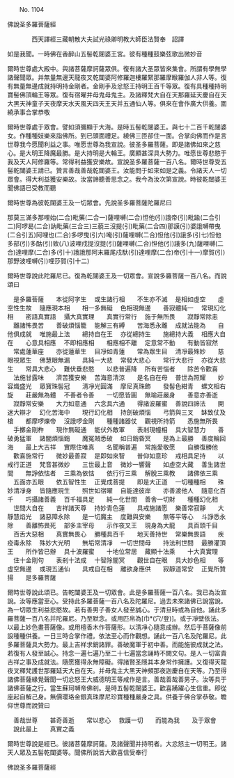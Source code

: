 ﻿　　No. 1104

佛說圣多羅菩薩經

　　　　西天譯經三藏朝散大夫試光祿卿明教大師臣法賢奉　詔譯


如是我聞。一時佛在香醉山五髻乾闥婆王宮。彼有種種鼓樂弦歌出微妙音

爾時世尊處大殿中。與諸菩薩摩訶薩眾俱。復有諸大圣眾皆來集會。所謂有學無學諸聲聞眾。并無量無邊天龍夜叉乾闥婆阿修羅迦樓羅緊那羅摩睺羅伽人非人等。復有無量無邊成就持明持金剛者。金剛手及忿怒王持明王百千等眾。復有具種種持明寶髻佛頂輪王等眾。復有宿曜并母鬼母鬼主。及諸釋梵大自在天那羅延天慶自在天大黑天神童子天夜摩天水天風天四天王天并五通仙人等。俱來在會作廣大供養。圍繞承事合掌恭敬

爾時世尊處于眾會。譬如須彌顯于大海。是時五髻乾闥婆王。與七十二百千乾闥婆女。作種種妓樂來詣佛所。到已頭面禮足。繞佛三匝卻住一面。合掌向佛而作是言世尊我今愿聞利益之事。唯愿世尊為我宣說。彼圣多羅菩薩。即是諸佛如來之慈心。是大明王降魔最勝。是大持明是大輪王。廣顯甚深具大勢力。唯愿世尊悲愍于我及天人阿修羅等。常得利益獲安樂故。宣說圣多羅菩薩一百八名。爾時世尊受五髻乾闥婆王請已。贊言善哉善哉乾闥婆王。汝能問于如來如是之義。令諸天人一切眾會。得大利益獲安樂故。汝當諦聽善思念之。我今為汝次第宣說。時彼乾闥婆王聞佛語已受教而聽

爾時世尊為彼乾闥婆王及一切眾會。先說圣多羅菩薩陀羅尼曰

那莫三滿多那哩始(二合)毗藥(二合一)薩哩嚩(二合)怛他(引)誐帝(引)毗踰(二合引二)阿啰曷(二合)訥毗藥(三合三)三藐三沒提(引)毗藥(二合四)那謨(引)婆誐嚩帶曳(二合引五)阿哩也(二合)多啰曳(引六)唵(引)薩哩嚩(二合)怛他(引)誐多(引七)怛他多部(引)多酤(引)致(八)波哩戍提沒提(引)薩哩嚩(二合)怛他(引)誐多(九)薩哩嚩(二合)達哩摩(二合)多(引十)誐誐那阿末羅尾戍馱(引)達哩摩(二合)帝(引十一)摩賀(引)那野波哩嚩(引)哩莎賀(引十二)

爾時世尊說此陀羅尼已。復為乾闥婆王及一切眾會。宣說多羅菩薩一百八名。而說頌曰

　是多羅菩薩　　本從阿字生
　或生諸行相　　不生亦不滅
　是相如虛空　　虛空性生故
　隨應現本相　　相一多無礙
　色相現無邊　　善寂體純一
　常現幻化相　　密語真實語
　攝大真實理　　真實行常行
　施于無所畏　　寂靜常除恚
　離諸怖畏苦　　善破煩惱籠
　能解三有縛　　苦海悉永離
　成就法能為　　自他俱成就
　唯施最上法　　總持自在王
　亦從總持生　　施總持大義
　相應大自在　　心意具相應
　不即相應相　　相應相不離
　定意常不動　　有動皆寂然
　常處蓮華座　　亦從蓮華生
　目凈如青蓮　　常為眾生目
　清凈最殊妙　　慈眼視眾生
　佛慧眼無漏　　具純一大悲
　常發大悲心　　常行大悲行
　亦從大悲生　　常具大悲心
　難伏垂悲愍　　以悲普遍降
　所有苦惱者　　除苦令歡喜
　法施甘露味　　濟苦獲安樂
　苦海意清涼　　是名自在母
　普世為照耀　　妙容熾盛光
　眾寶珠髻冠　　清凈光圓滿
　摩尼真珠飾　　發髻色紺青
　螺文相右旋　　莊嚴無為體
　不善者令善　　一切愿皆圓
　無喻莊嚴身　　善意亦善逝
　寂靜常安樂　　大力如意通
　六念具六通　　得諸波羅蜜
　善說四諦法　　開迷大辯才
　幻化苦海中　　現行幻化相
　持劍破煩惱　　弓箭與三叉
　缽致仗及槍　　都摩啰爍帝
　沒誐啰金剛　　種種諸器仗
　觀視所持箭　　悉施無所畏
　手擲金剛杵　　現作無礙通
　能伏外敵軍　　表剎現幢相
　具大智慧力　　善破勇猛軍
　諸闇煩惱銷　　魔冤賊悉破
　如日銷昏冥　　是為上最勝
　善度輪回海　　最上大吉祥
　實際住唯真　　名聞稱普遍
　常施愛敬愿　　自勝復勝他
　歡喜施常行　　微妙最善寂
　是即如來智　　普仰如意珍
　戒相具足持　　以戒行正道
　梵音甚微妙　　三世最上音
　微妙一響聲　　如虛空大藏
　善生諸世間　　無諍依怙者
　三乘為依怙　　依行行三乘
　解脫三乘教　　諸佛依三乘
　五面亦五眼　　依五智性生
　正覺成菩提　　即是大正道
　一切種種相　　殊妙清凈身
　皆隨應現生　　照世如宿曜
　自能達彼岸　　亦善渡他人
　隨意化百千　　巧攝諸善義
　百千福具足　　純一化世間
　善舍一切財　　種種幻化相
　世間大自在　　吉祥諸天尊
　持妙青色蓮　　具戒施諸愿
　樂善常寂靜　　大靜慧焰光
　諸惡障永除　　是一切魔主
　度難與安樂　　無等平等心
　斗諍悉永除　　善離怖畏死
　部多主宰母　　示作夜叉王
　現身為大龍　　具百頭千目
　百舌大惡相　　真實無畏心
　勝種具百千　　地天善持世
　常樂無畏語　　疾疫毒永除
　殊妙大光明　　無垢常清凈
　一切世間母　　持法利世間
　最勝灌頂王　　所作皆已辦
　具十波羅蜜　　十地位常居
　藏顯十法乘　　十大真實理
　住十金剛句　　表剎十法成
　十智除闇冥　　觀世自在眼
　具大妙色相　　等虛空無邊
　或現五通仙　　具戒自在相
　離欲身應供　　寂靜道常安
　正覺所贊揚　　是多羅菩薩　

爾時世尊說此頌已。告乾闥婆王及一切眾會。此是多羅菩薩一百八名。我已為汝宣說。汝等應當至心。受持此多羅菩薩一百八名及陀羅尼。過去未來諸佛已說當說。為一切眾生利益悲愍故。若有善男子善女人發至誠心。于清旦時或為自他。誦此多羅菩薩一百八名并陀羅尼。乃至默念。或用匹帛為[巾*(穴/登)]。或于凈壁依法。以最上妙色畫菩薩像。或用檀香木作菩薩形。以清凈心隨意成辦。然后于菩薩像前設種種供養。一日三時合掌作禮。依法至心而作觀想。誦此一百八名及陀羅尼。此多羅菩薩具大勢力。最上吉祥求銷諸罪。善破魔軍于初中善。而能施彼成就之法。若復有人發至誠心。持念一遍七遍乃至二十七遍當念誦時不闕文句。是人一切富貴吉祥之事及成就法。隨愿獲得永無障礙。得諸賢圣隱其本身常作擁護。又復得天龍夜叉釋梵護世那羅延天大自在天。并母鬼主大黑天神頻那夜迦慶自在天等。乃至得諸佛菩薩緣覺聲聞一切忿怒王大威德明王等咸作是言。善哉善哉善男子。汝等具于諸佛菩薩之行。當生蘇珂嚩帝佛剎。是時五髻乾闥婆王。歡喜踴躍心生信重。即從座起自解己身。無價瓔珞金銀真珠摩尼珍寶種種嚴身之具。供養于佛合掌恭敬。瞻仰世尊而說贊曰

　善哉世尊　　甚奇善逝　　常以悲心
　救護一切　　而能為我　　及于眾會
　說此最上　　真實之義　

爾時世尊說是經已。彼諸菩薩摩訶薩。及諸聲聞并持明者。大忿怒主一切明王。諸天人眾及五髻乾闥婆等。聞佛所說皆大歡喜信受奉行

佛說圣多羅菩薩經
